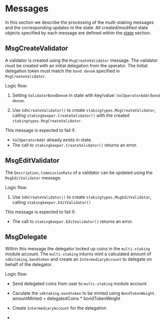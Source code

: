 <!--
order: 3
-->

# Messages

In this section we describe the processing of the multi-staking messages and the corresponding updates to the state. 
All created/modified state objects specified by each message are defined within the [state](./02_state.md) section.

## MsgCreateValidator

A validator is created using the `MsgCreateValidator` message.
The validator must be created with an initial delegation from the operator. 
The Initial delegation token must match the `bond denom` specified in `MsgCreateValidator`.

Logic flow:

1. Setting `ValidatorBondDenom` in state with key/value:  `ValOperatorAddr`/`bond denom`.

2. Use `SdkCreateValidator()` to create `stakingtypes.MsgCreateValidator`, 
calling `stakingkeeper.CreateValidator()` with the created `stakingtypes.MsgCreateValidator`.

This message is expected to fail if:

* `ValOperatorAddr` already exists in state.
* The call to `stakingkeeper.CreateValidator()` returns an error.

## MsgEditValidator

The `Description`, `CommissionRate` of a validator can be updated using the
`MsgEditValidator` message.

Logic flow:

1. Use `SdkCreateValidator()` to create `stakingtypes.MsgEditValidator`, calling `stakingkeeper.EditValidator()`

This message is expected to fail if:

* The call to `stakingkeeper.EditValidator()` returns an error.

## MsgDelegate

Within this message the delegator locked up coins in the `multi-staking` module account. 
The `multi-staking` inturns mint a calculated amount of `sdkstaking.bondtoken` and
create an `IntermediaryAccount` to delegate on behalf of the delegator.


Logic flow:

* Send delegated coins from user to `multi-staking` module account

* Caculate the `sdktaking.bondtoken` to be minted using `BondTokenWeight`.
amountMinted = delegatedCoins * bondTokenWeight

* Create `IntermediaryAccount` for the delegation

* 




